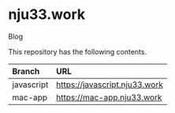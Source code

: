 # nju33.work
Blog

This repository has the following contents.

|Branch|URL|
|:--|:--|
|javascript|https://javascript.nju33.work|
|mac-app|https://mac-app.nju33.work|
